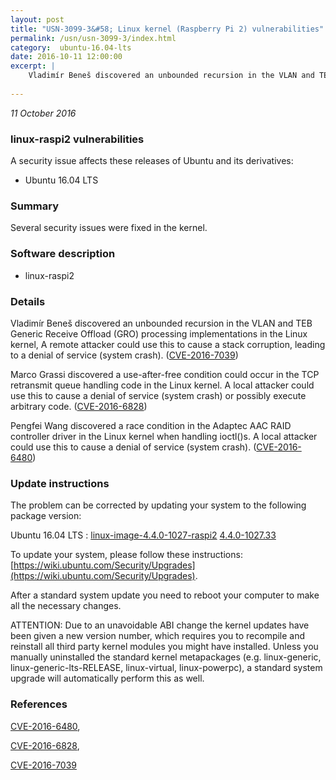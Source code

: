 ```yaml
---
layout: post
title: "USN-3099-3&#58; Linux kernel (Raspberry Pi 2) vulnerabilities"
permalink: /usn/usn-3099-3/index.html
category:  ubuntu-16.04-lts
date: 2016-10-11 12:00:00
excerpt: |
    Vladimír Beneš discovered an unbounded recursion in the VLAN and TEB Generic Receive Offload (GRO) processing implementations in the Linux kernel, A remote attacker could use this to cause a stack corruption, leading to a denial of service (system crash). ([CVE-2016-7039](http://people.ubuntu.com/~ubuntu-security/cve/CVE-2016-7039))
    
--- 
```

 
 

*11 October 2016*

### linux-raspi2 vulnerabilities

A security issue affects these releases of Ubuntu and its derivatives:

* Ubuntu 16.04 LTS

### Summary

Several security issues were fixed in the kernel. 

### Software description

* linux-raspi2 

### Details

Vladimír Beneš discovered an unbounded recursion in the VLAN and TEB Generic Receive Offload (GRO) processing implementations in the Linux kernel, A remote attacker could use this to cause a stack corruption, leading to a denial of service (system crash). ([CVE-2016-7039](http://people.ubuntu.com/~ubuntu-security/cve/CVE-2016-7039))

Marco Grassi discovered a use-after-free condition could occur in the TCP retransmit queue handling code in the Linux kernel. A local attacker could use this to cause a denial of service (system crash) or possibly execute arbitrary code. ([CVE-2016-6828](http://people.ubuntu.com/~ubuntu-security/cve/CVE-2016-6828))

Pengfei Wang discovered a race condition in the Adaptec AAC RAID controller driver in the Linux kernel when handling ioctl()s. A local attacker could use this to cause a denial of service (system crash). ([CVE-2016-6480](http://people.ubuntu.com/~ubuntu-security/cve/CVE-2016-6480)) 

### Update instructions

The problem can be corrected by updating your system to the following package version:

Ubuntu 16.04 LTS
 : [linux-image-4.4.0-1027-raspi2](https://launchpad.net/ubuntu/+source/linux-raspi2) <span> [4.4.0-1027.33](https://launchpad.net/ubuntu/+source/linux-raspi2/4.4.0-1027.33) </span> 

To update your system, please follow these instructions: [https://wiki.ubuntu.com/Security/Upgrades](https://wiki.ubuntu.com/Security/Upgrades).

After a standard system update you need to reboot your computer to make all the necessary changes.

ATTENTION: Due to an unavoidable ABI change the kernel updates have been given a new version number, which requires you to recompile and reinstall all third party kernel modules you might have installed. Unless you manually uninstalled the standard kernel metapackages (e.g. linux-generic, linux-generic-lts-RELEASE, linux-virtual, linux-powerpc), a standard system upgrade will automatically perform this as well. 

### References

 
 [CVE-2016-6480](http://people.ubuntu.com/~ubuntu-security/cve/CVE-2016-6480), 

 [CVE-2016-6828](http://people.ubuntu.com/~ubuntu-security/cve/CVE-2016-6828), 

 [CVE-2016-7039](http://people.ubuntu.com/~ubuntu-security/cve/CVE-2016-7039)
 

